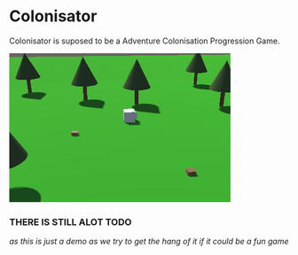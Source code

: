 # Colonisator

Colonisator is suposed to be a Adventure Colonisation Progression Game.

![Image of Pristar4](https://github.com/Pristar4/Images/blob/main/Bild_2021-02-26_214219.png)

### THERE IS STILL ALOT TODO
*as this is just a demo as we try to get the hang of it if it could be a fun game* 



